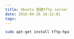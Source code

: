 ```yaml
---
title: Ubuntu 搭建tftp server
date: 2016-04-26 16:22:01
tags:
---
```


```bash
sudo apt-get install tftp-hpa
```

